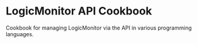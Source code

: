 # LogicMonitor API Cookbook
Cookbook for managing LogicMonitor via the API in various programming languages. 
